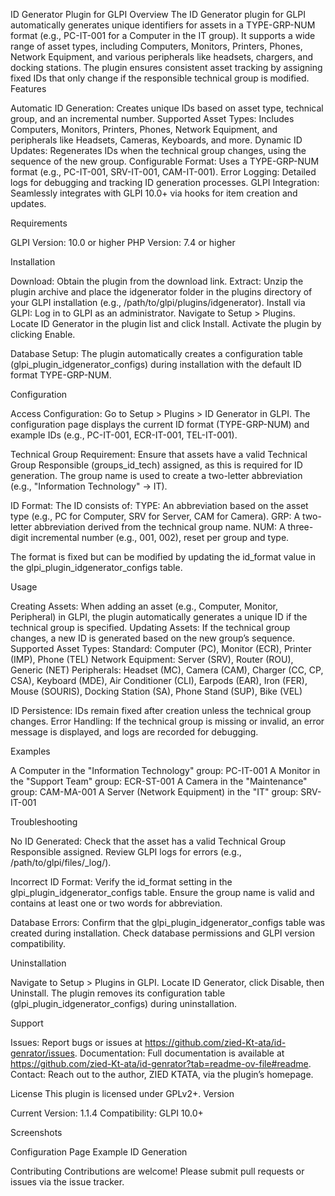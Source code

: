 ID Generator Plugin for GLPI
Overview
The ID Generator plugin for GLPI automatically generates unique identifiers for assets in a TYPE-GRP-NUM format (e.g., PC-IT-001 for a Computer in the IT group). It supports a wide range of asset types, including Computers, Monitors, Printers, Phones, Network Equipment, and various peripherals like headsets, chargers, and docking stations. The plugin ensures consistent asset tracking by assigning fixed IDs that only change if the responsible technical group is modified.
Features

Automatic ID Generation: Creates unique IDs based on asset type, technical group, and an incremental number.
Supported Asset Types: Includes Computers, Monitors, Printers, Phones, Network Equipment, and peripherals like Headsets, Cameras, Keyboards, and more.
Dynamic ID Updates: Regenerates IDs when the technical group changes, using the sequence of the new group.
Configurable Format: Uses a TYPE-GRP-NUM format (e.g., PC-IT-001, SRV-IT-001, CAM-IT-001).
Error Logging: Detailed logs for debugging and tracking ID generation processes.
GLPI Integration: Seamlessly integrates with GLPI 10.0+ via hooks for item creation and updates.

Requirements

GLPI Version: 10.0 or higher
PHP Version: 7.4 or higher

Installation

Download: Obtain the plugin from the download link.
Extract: Unzip the plugin archive and place the idgenerator folder in the plugins directory of your GLPI installation (e.g., /path/to/glpi/plugins/idgenerator).
Install via GLPI:
Log in to GLPI as an administrator.
Navigate to Setup > Plugins.
Locate ID Generator in the plugin list and click Install.
Activate the plugin by clicking Enable.


Database Setup: The plugin automatically creates a configuration table (glpi_plugin_idgenerator_configs) during installation with the default ID format TYPE-GRP-NUM.

Configuration

Access Configuration:
Go to Setup > Plugins > ID Generator in GLPI.
The configuration page displays the current ID format (TYPE-GRP-NUM) and example IDs (e.g., PC-IT-001, ECR-IT-001, TEL-IT-001).


Technical Group Requirement:
Ensure that assets have a valid Technical Group Responsible (groups_id_tech) assigned, as this is required for ID generation.
The group name is used to create a two-letter abbreviation (e.g., "Information Technology" → IT).


ID Format:
The ID consists of:
TYPE: An abbreviation based on the asset type (e.g., PC for Computer, SRV for Server, CAM for Camera).
GRP: A two-letter abbreviation derived from the technical group name.
NUM: A three-digit incremental number (e.g., 001, 002), reset per group and type.


The format is fixed but can be modified by updating the id_format value in the glpi_plugin_idgenerator_configs table.



Usage

Creating Assets: When adding an asset (e.g., Computer, Monitor, Peripheral) in GLPI, the plugin automatically generates a unique ID if the technical group is specified.
Updating Assets: If the technical group changes, a new ID is generated based on the new group’s sequence.
Supported Asset Types:
Standard: Computer (PC), Monitor (ECR), Printer (IMP), Phone (TEL)
Network Equipment: Server (SRV), Router (ROU), Generic (NET)
Peripherals: Headset (MC), Camera (CAM), Charger (CC, CP, CSA), Keyboard (MDE), Air Conditioner (CLI), Earpods (EAR), Iron (FER), Mouse (SOURIS), Docking Station (SA), Phone Stand (SUP), Bike (VEL)


ID Persistence: IDs remain fixed after creation unless the technical group changes.
Error Handling: If the technical group is missing or invalid, an error message is displayed, and logs are recorded for debugging.

Examples

A Computer in the "Information Technology" group: PC-IT-001
A Monitor in the "Support Team" group: ECR-ST-001
A Camera in the "Maintenance" group: CAM-MA-001
A Server (Network Equipment) in the "IT" group: SRV-IT-001

Troubleshooting

No ID Generated:
Check that the asset has a valid Technical Group Responsible assigned.
Review GLPI logs for errors (e.g., /path/to/glpi/files/_log/).


Incorrect ID Format:
Verify the id_format setting in the glpi_plugin_idgenerator_configs table.
Ensure the group name is valid and contains at least one or two words for abbreviation.


Database Errors:
Confirm that the glpi_plugin_idgenerator_configs table was created during installation.
Check database permissions and GLPI version compatibility.



Uninstallation

Navigate to Setup > Plugins in GLPI.
Locate ID Generator, click Disable, then Uninstall.
The plugin removes its configuration table (glpi_plugin_idgenerator_configs) during uninstallation.

Support

Issues: Report bugs or issues at https://github.com/zied-Kt-ata/id-genrator/issues.
Documentation: Full documentation is available at https://github.com/zied-Kt-ata/id-genrator?tab=readme-ov-file#readme.
Contact: Reach out to the author, ZIED KTATA, via the plugin’s homepage.

License
This plugin is licensed under GPLv2+.
Version

Current Version: 1.1.4
Compatibility: GLPI 10.0+

Screenshots

Configuration Page
Example ID Generation

Contributing
Contributions are welcome! Please submit pull requests or issues via the issue tracker.
